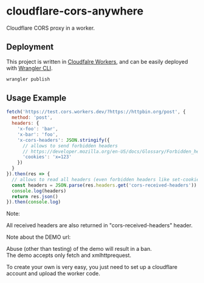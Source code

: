 # cloudflare-cors-anywhere
Cloudflare CORS proxy in a worker.

## Deployment

This project is written in [Cloudfalre Workers](https://workers.cloudflare.com/), and can be easily deployed with [Wrangler CLI](https://developers.cloudflare.com/workers/wrangler/install-and-update/).

```bash
wrangler publish
```

## Usage Example

```javascript
fetch('https://test.cors.workers.dev/?https://httpbin.org/post', {
  method: 'post',
  headers: {
    'x-foo': 'bar',
    'x-bar': 'foo',
    'x-cors-headers': JSON.stringify({
      // allows to send forbidden headers
      // https://developer.mozilla.org/en-US/docs/Glossary/Forbidden_header_name
      'cookies': 'x=123'
    }) 
  }
}).then(res => {
  // allows to read all headers (even forbidden headers like set-cookies)
  const headers = JSON.parse(res.headers.get('cors-received-headers'))
  console.log(headers)
  return res.json()
}).then(console.log)
```

Note:

All received headers are also returned in "cors-received-headers" header.

Note about the DEMO url:

Abuse (other than testing) of the demo will result in a ban.  
The demo accepts only fetch and xmlhttprequest.  

To create your own is very easy, you just need to set up a cloudflare account and upload the worker code.  
